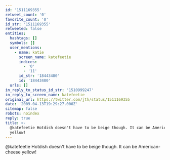 ```yaml
---
id: '1511169355'
retweet_count: '0'
favorite_count: '0'
id_str: '1511169355'
retweeted: false
entities:
  hashtags: []
  symbols: []
  user_mentions:
    - name: katie
      screen_name: katefeetie
      indices:
        - '0'
        - '11'
      id_str: '18443480'
      id: '18443480'
  urls: []
in_reply_to_status_id_str: '1510999247'
in_reply_to_screen_name: katefeetie
original_url: https://twitter.com/jth/status/1511169355
date: '2009-04-13T19:29:27.000Z'
sitemap: false
robots: noindex
reply: true
title: >-
  @katefeetie Hotdish doesn't have to be beige though. It can be American-cheese
  yellow!
---
```


@katefeetie Hotdish doesn't have to be beige though. It can be American-cheese yellow!